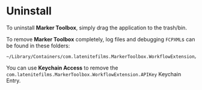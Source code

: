 # Uninstall

To uninstall **Marker Toolbox**, simply drag the application to the trash/bin.

To remove **Marker Toolbox** completely, log files and debugging `FCPXML`s can be found in these folders:

```
~/Library/Containers/com.latenitefilms.MarkerToolbox.WorkflowExtension/
```

You can use **Keychain Access** to remove the `com.latenitefilms.MarkerToolbox.WorkflowExtension.APIKey` Keychain Entry.